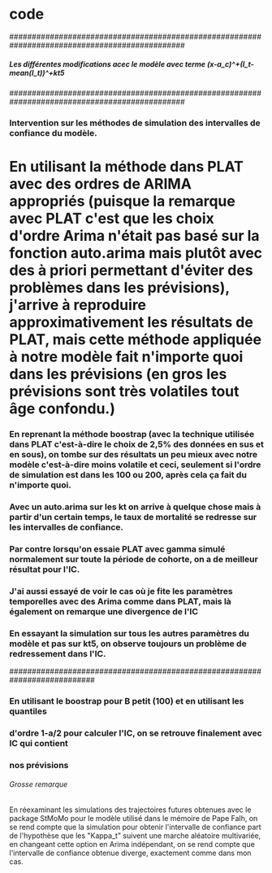 # code

###############################################################################################
##### Les différentes modifications acec le modèle avec terme (x-a_c)^+(I_t-mean(I_t))^+kt5
###############################################################################################

### Intervention sur les méthodes de simulation des intervalles de confiance du modèle.

# En utilisant la méthode dans PLAT avec des ordres de ARIMA appropriés (puisque la remarque avec PLAT c'est que les choix d'ordre Arima n'était pas basé sur la fonction auto.arima mais plutôt avec des à priori permettant d'éviter des problèmes dans les prévisions), j'arrive à reproduire approximativement les résultats de PLAT, mais cette méthode appliquée à notre modèle fait n'importe quoi dans les prévisions (en gros les prévisions sont très volatiles tout âge confondu.)

### En reprenant la méthode boostrap (avec la technique utilisée dans PLAT c'est-à-dire le choix de 2,5% des données en sus et en sous), on tombe sur des résultats un peu mieux avec notre modèle c'est-à-dire moins volatile et ceci, seulement si l'ordre de simulation est dans les 100 ou 200, après cela ça fait du n'importe quoi.

### Avec un auto.arima sur les kt on arrive à quelque chose mais à partir d'un certain temps, le taux de mortalité se redresse sur les intervalles de confiance.

### Par contre lorsqu'on essaie PLAT avec gamma simulé normalement sur toute la période de cohorte, on a de meilleur résultat pour l'IC.


### J'ai aussi essayé de voir le cas où je fite les paramètres temporelles avec des Arima comme dans PLAT, mais là également on remarque une divergence de l'IC

### En essayant la simulation sur tous les autres paramètres du modèle et pas sur kt5, on observe toujours un problème de redressement dans l'IC.


###########################################################################
### En utilisant le boostrap pour B petit (100) et en utilisant les quantiles
### d'ordre 1-a/2 pour calculer l'IC, on se retrouve finalement avec IC qui contient 
### nos prévisions



###### Grosse remarque
En réexaminant les simulations des trajectoires futures obtenues avec le package StMoMo pour le modèle utilisé dans le mémoire de Pape Falh, on se rend compte que la simulation pour obtenir l'intervalle de confiance part de l'hypothèse que les "Kappa_t" suivent une marche aléatoire multivariée, en changeant cette option en Arima indépendant, on se rend compte que l'intervalle de confiance obtenue diverge, exactement comme dans mon cas.






